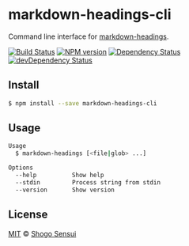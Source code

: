 # markdown-headings-cli

Command line interface for [markdown-headings](https://github.com/1000ch/markdown-headings).

[![Build Status](https://travis-ci.org/1000ch/markdown-headings-cli.svg?branch=master)](https://travis-ci.org/1000ch/markdown-headings-cli)
[![NPM version](https://badge.fury.io/js/markdown-headings-cli.svg)](http://badge.fury.io/js/markdown-headings-cli)
[![Dependency Status](https://david-dm.org/1000ch/markdown-headings-cli.svg)](https://david-dm.org/1000ch/markdown-headings-cli)
[![devDependency Status](https://david-dm.org/1000ch/markdown-headings-cli/dev-status.svg)](https://david-dm.org/1000ch/markdown-headings-cli?type=dev)

## Install

```bash
$ npm install --save markdown-headings-cli
```

## Usage

```bash
Usage
  $ markdown-headings [<file|glob> ...]

Options
  --help          Show help
  --stdin         Process string from stdin
  --version       Show version
```

## License

[MIT](https://1000ch.mit-license.org) © [Shogo Sensui](https://github.com/1000ch)
